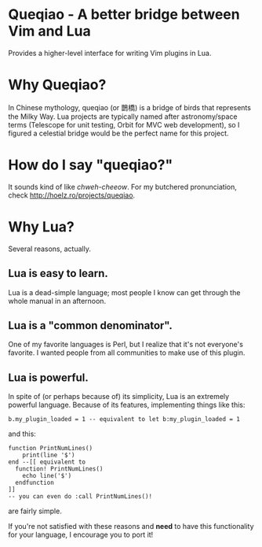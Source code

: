 # Queqiao - A better bridge between Vim and Lua

Provides a higher-level interface for writing Vim plugins in Lua.

# Why Queqiao?

In Chinese mythology, queqiao (or 鵲橋) is a bridge of birds that represents the Milky Way.  Lua projects
are typically named after astronomy/space terms (Telescope for unit testing, Orbit for MVC web development),
so I figured a celestial bridge would be the perfect name for this project.

# How do I say "queqiao?"

It sounds kind of like _chweh-cheeow_.  For my butchered pronunciation, check http://hoelz.ro/projects/queqiao.

# Why Lua?

Several reasons, actually.

## Lua is easy to learn.

Lua is a dead-simple language; most people I know can get through the whole manual in an afternoon.

## Lua is a "common denominator".

One of my favorite languages is Perl, but I realize that it's not everyone's favorite.  I wanted people from
all communities to make use of this plugin.

## Lua is powerful.

In spite of (or perhaps because of) its simplicity, Lua is an extremely powerful language.  Because of its features,
implementing things like this:

    b.my_plugin_loaded = 1 -- equivalent to let b:my_plugin_loaded = 1

and this:

    function PrintNumLines()
        print(line '$')
    end --[[ equivalent to
      function! PrintNumLines()
        echo line('$')
      endfunction
    ]]
    -- you can even do :call PrintNumLines()!

are fairly simple.

If you're not satisfied with these reasons and **need** to have this functionality for your language, I encourage
you to port it!
